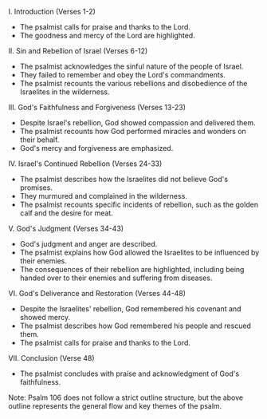 I. Introduction (Verses 1-2)
- The psalmist calls for praise and thanks to the Lord.
- The goodness and mercy of the Lord are highlighted.

II. Sin and Rebellion of Israel (Verses 6-12)
- The psalmist acknowledges the sinful nature of the people of Israel.
- They failed to remember and obey the Lord's commandments.
- The psalmist recounts the various rebellions and disobedience of the Israelites in the wilderness.

III. God's Faithfulness and Forgiveness (Verses 13-23)
- Despite Israel's rebellion, God showed compassion and delivered them.
- The psalmist recounts how God performed miracles and wonders on their behalf.
- God's mercy and forgiveness are emphasized.

IV. Israel's Continued Rebellion (Verses 24-33)
- The psalmist describes how the Israelites did not believe God's promises.
- They murmured and complained in the wilderness.
- The psalmist recounts specific incidents of rebellion, such as the golden calf and the desire for meat.

V. God's Judgment (Verses 34-43)
- God's judgment and anger are described.
- The psalmist explains how God allowed the Israelites to be influenced by their enemies.
- The consequences of their rebellion are highlighted, including being handed over to their enemies and suffering from diseases.

VI. God's Deliverance and Restoration (Verses 44-48)
- Despite the Israelites' rebellion, God remembered his covenant and showed mercy.
- The psalmist describes how God remembered his people and rescued them.
- The psalmist calls for praise and thanks to the Lord.

VII. Conclusion (Verse 48)
- The psalmist concludes with praise and acknowledgment of God's faithfulness.

Note: Psalm 106 does not follow a strict outline structure, but the above outline represents the general flow and key themes of the psalm.